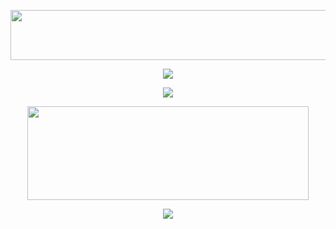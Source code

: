 <p align="center">
  <img width="650" height="80" src="https://github.com/sleeeplord/sleeeplord/assets/174416256/22750df2-7adc-4aff-91e8-a0ed358e3872">
</p>

<p align="center">
<img src="https://github.com/sleeeplord/sleeeplord/assets/153128752/5c1d99a4-210c-4a64-88fc-a1cbf04ec46d">
</p>

<p align="center">
<img src="https://github.com/sleeeplord/sleeeplord/assets/174416256/37f2a2b9-4aa4-4f4b-95ee-03cda294948c">
</p>

<p align="center">
  <img width="450" height="150" src="https://github.com/sleeeplord/sleeeplord/assets/174416256/1a9c49a1-9c45-4953-9a9b-6bfbfab688f6">
</p>

<p align="center">
  <img src="https://github.com/sleeeplord/sleeeplord/assets/174416256/5faaaced-83e0-4e33-b97f-9a76142649d5">
</p>

